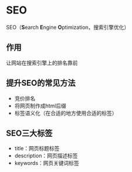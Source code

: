 # SEO

SEO（**S**earch **E**ngine **O**ptimization，搜索引擎优化）



## 作用

让网站在搜索引擎上的排名靠前



## 提升SEO的常见方法

- 竞价排名
- 将网页制作成html后缀
- 标签语义化（在合适的地方使用合适的标签）



## SEO三大标签

- title：网页标题标签
- description：网页描述标签
- keywords：网页关键词标签